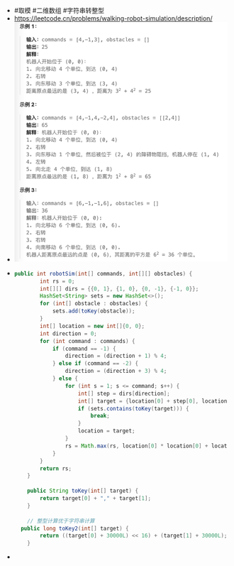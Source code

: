 - #取模 #二维数组 #字符串转整型
- https://leetcode.cn/problems/walking-robot-simulation/description/
- ![image.png](../assets/image_1697081089985_0.png)
- ```java
  public int robotSim(int[] commands, int[][] obstacles) {
          int rs = 0;
          int[][] dirs = {{0, 1}, {1, 0}, {0, -1}, {-1, 0}};
          HashSet<String> sets = new HashSet<>();
          for (int[] obstacle : obstacles) {
              sets.add(toKey(obstacle));
          }
          int[] location = new int[]{0, 0};
          int direction = 0;
          for (int command : commands) {
              if (command == -1) {
                  direction = (direction + 1) % 4;
              } else if (command == -2) {
                  direction = (direction + 3) % 4;
              } else {
                  for (int s = 1; s <= command; s++) {
                      int[] step = dirs[direction];
                      int[] target = {location[0] + step[0], location[1] + step[1]};
                      if (sets.contains(toKey(target))) {
                          break;
                      }
                      location = target;
                  }
                  rs = Math.max(rs, location[0] * location[0] + location[1] * location[1]);
              }
          }
          return rs;
      }
  
      public String toKey(int[] target) {
          return target[0] + "," + target[1];
      }
  
      // 整型计算优于字符串计算
  	public long toKey2(int[] target) {
          return ((target[0] + 30000L) << 16) + (target[1] + 30000L);
      }
  ```
-